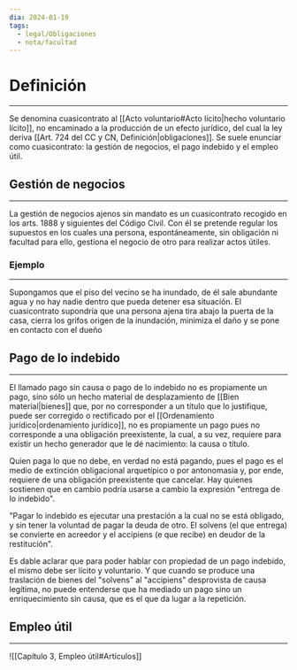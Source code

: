 ```yaml
---
dia: 2024-01-19
tags:
  - legal/Obligaciones
  - nota/facultad
---
```

# Definición
---
Se denomina cuasicontrato al [[Acto voluntario#Acto lícito|hecho voluntario lícito]], no encaminado a la producción de un efecto jurídico, del cual la ley deriva [[Art. 724 del CC y CN, Definición|obligaciones]]. Se suele enunciar como cuasicontrato: la gestión de negocios, el pago indebido y el empleo útil.

## Gestión de negocios
---
La gestión de negocios ajenos sin mandato es un cuasicontrato recogido en los arts. 1888 y siguientes del Código Civil. Con él se pretende regular los supuestos en los cuales una persona, espontáneamente, sin obligación ni facultad para ello, gestiona el negocio de otro para realizar actos útiles. 

### Ejemplo
---
Supongamos que el piso del vecino se ha inundado, de él sale abundante agua y no hay nadie dentro que pueda detener esa situación. El cuasicontrato supondría que una persona ajena tira abajo la puerta de la casa, cierra los grifos origen de la inundación, minimiza el daño y se pone en contacto con el dueño

## Pago de lo indebido
---
El llamado pago sin causa o pago de lo indebido no es propiamente un pago, sino sólo un hecho material de desplazamiento de [[Bien material|bienes]] que, por no corresponder a un título que lo justifique, puede ser corregido o rectificado por el [[Ordenamiento jurídico|ordenamiento jurídico]], no es propiamente un pago pues no corresponde a una obligación preexistente, la cual, a su vez, requiere para existir un hecho generador que le dé nacimiento: la causa o título. 

Quien paga lo que no debe, en verdad no está pagando, pues el pago es el medio de extinción obligacional arquetípico o por antonomasia y, por ende, requiere de una obligación preexistente que cancelar. Hay quienes sostienen que en cambio podría usarse a cambio la expresión "entrega de lo indebido". 

"Pagar lo indebido es ejecutar una prestación a la cual no se está obligado, y sin tener la voluntad de pagar la deuda de otro. El solvens (el que entrega) se convierte en acreedor y el accipiens (e que recibe) en deudor de la restitución". 

Es dable aclarar que para poder hablar con propiedad de un pago indebido, el mismo debe ser lícito y voluntario. Y que cuando se produce una traslación de bienes del "solvens" al "accipiens" desprovista de causa legítima, no puede entenderse que ha mediado un pago sino un enriquecimiento sin causa, que es el que da lugar a la repetición.

## Empleo útil
---
![[Capítulo 3, Empleo útil#Artículos]]
